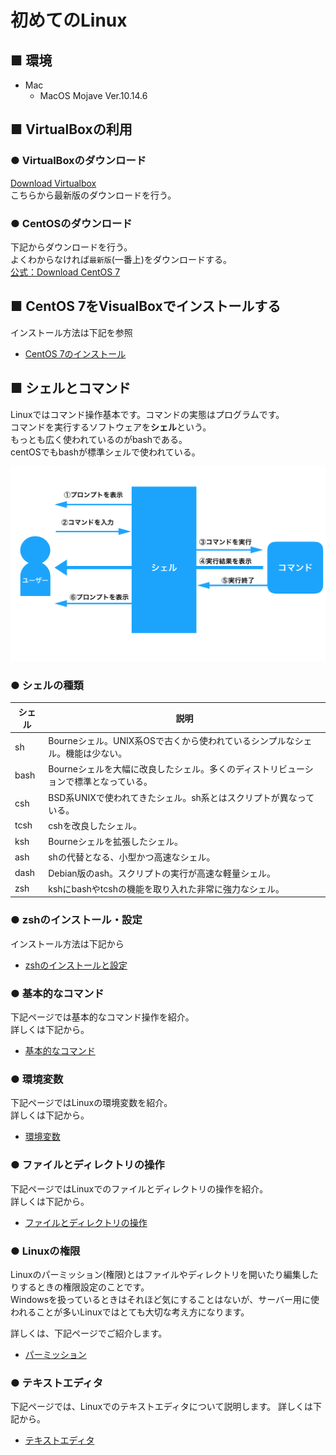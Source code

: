 # 初めてのLinux

## ■ 環境

- Mac
    - MacOS Mojave Ver.10.14.6

## ■ VirtualBoxの利用

### ● VirtualBoxのダウンロード

[Download Virtualbox](https://www.virtualbox.org/wiki/Downloads)  
こちらから最新版のダウンロードを行う。

### ● CentOSのダウンロード

下記からダウンロードを行う。  
よくわからなければ`最新版`(一番上)をダウンロードする。  
[公式：Download CentOS 7](http://isoredirect.centos.org/centos/7/isos/x86_64/CentOS-7-x86_64-Minimal-1810.iso)

<h2 id="ttl2"> ■ CentOS 7をVisualBoxでインストールする</h2>

インストール方法は下記を参照

- <a href="./Install/centos/README.md">CentOS 7のインストール</a>

## ■ シェルとコマンド

Linuxではコマンド操作基本です。コマンドの実態はプログラムです。  
コマンドを実行するソフトウェアを**シェル**という。  
もっとも広く使われているのがbashである。  
centOSでもbashが標準シェルで使われている。

<img src="./images/index/index01.png">

### ● シェルの種類

|シェル|説明|
|---|---|
|sh|Bourneシェル。UNIX系OSで古くから使われているシンプルなシェル。機能は少ない。|
|bash|Bourneシェルを大幅に改良したシェル。多くのディストリビューションで標準となっている。|
|csh|BSD系UNIXで使われてきたシェル。sh系とはスクリプトが異なっている。|
|tcsh|cshを改良したシェル。|
|ksh|Bourneシェルを拡張したシェル。|
|ash|shの代替となる、小型かつ高速なシェル。|
|dash|Debian版のash。スクリプトの実行が高速な軽量シェル。|
|zsh|kshにbashやtcshの機能を取り入れた非常に強力なシェル。|

<h3 id="ttl3-2"> ● zshのインストール・設定</h3>

インストール方法は下記から

- <a href="/Install/zsh/README.md">zshのインストールと設定</a>

<h3 id="ttl3-3"> ● 基本的なコマンド</h3>

下記ページでは基本的なコマンド操作を紹介。  
詳しくは下記から。

- <a href="/BasicCommands/README.md">基本的なコマンド</a>

<h3 id="ttl3-4"> ● 環境変数</h3>

下記ページではLinuxの環境変数を紹介。  
詳しくは下記から。

- <a href="/EnvironmentVariable/README.md">環境変数</a>

<h3 id="ttl3-5"> ● ファイルとディレクトリの操作</h3>

下記ページではLinuxでのファイルとディレクトリの操作を紹介。  
詳しくは下記から。

- <a href="/FilesAndDirectories/README.md">ファイルとディレクトリの操作</a>

### ● Linuxの権限

Linuxのパーミッション(権限)とはファイルやディレクトリを開いたり編集したりするときの権限設定のことです。  
Windowsを扱っているときはそれほど気にすることはないが、サーバー用に使われることが多いLinuxではとても大切な考え方になります。

詳しくは、下記ページでご紹介します。

- <a href="/Permission_Beginner/README.md">パーミッション</a>

### ● テキストエディタ

下記ページでは、Linuxでのテキストエディタについて説明します。
詳しくは下記から。

- <a href="/TextEditor/README.md">テキストエディタ</a>
